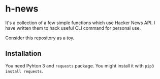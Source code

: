 # h-news

It's a collection of a few simple functions which use Hacker News API. I have written them to hack useful CLI command for personal use.

Consider this repository as a toy.

## Installation

You need Pyhton 3 and `requests` package. You might install it with `pip3 install requests`.

